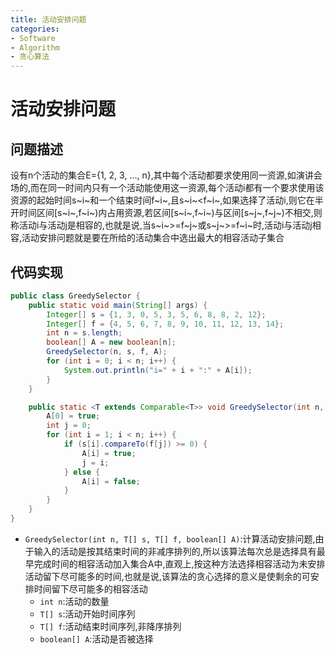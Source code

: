 ```yaml
---
title: 活动安排问题
categories:
- Software
- Algorithm
- 贪心算法
---
```

# 活动安排问题

## 问题描述

设有n个活动的集合E={1, 2, 3, ..., n},其中每个活动都要求使用同一资源,如演讲会场的,而在同一时间内只有一个活动能使用这一资源,每个活动i都有一个要求使用该资源的起始时间s~i~和一个结束时间f~i~,且s~i~<f~i~,如果选择了活动i,则它在半开时间区间[s~i~,f~i~)内占用资源,若区间[s~i~,f~i~)与区间[s~j~,f~j~)不相交,则称活动i与活动j是相容的,也就是说,当s~i~>=f~j~或s~j~>=f~i~时,活动i与活动j相容,活动安排问题就是要在所给的活动集合中选出最大的相容活动子集合

## 代码实现

```java
public class GreedySelector {
    public static void main(String[] args) {
        Integer[] s = {1, 3, 0, 5, 3, 5, 6, 8, 8, 2, 12};
        Integer[] f = {4, 5, 6, 7, 8, 9, 10, 11, 12, 13, 14};
        int n = s.length;
        boolean[] A = new boolean[n];
        GreedySelector(n, s, f, A);
        for (int i = 0; i < n; i++) {
            System.out.println("i=" + i + ":" + A[i]);
        }
    }

    public static <T extends Comparable<T>> void GreedySelector(int n, T[] s, T[] f, boolean[] A) {
        A[0] = true;
        int j = 0;
        for (int i = 1; i < n; i++) {
            if (s[i].compareTo(f[j]) >= 0) {
                A[i] = true;
                j = i;
            } else {
                A[i] = false;
            }
        }
    }
}
```

- `GreedySelector(int n, T[] s, T[] f, boolean[] A)`:计算活动安排问题,由于输入的活动是按其结束时间的非减序排列的,所以该算法每次总是选择具有最早完成时间的相容活动加入集合A中,直观上,按这种方法选择相容活动为未安排活动留下尽可能多的时间,也就是说,该算法的贪心选择的意义是使剩余的可安排时间留下尽可能多的相容活动
    - `int n`:活动的数量
    - `T[] s`:活动开始时间序列
    - `T[] f`:活动结束时间序列,非降序排列
    - `boolean[] A`:活动是否被选择